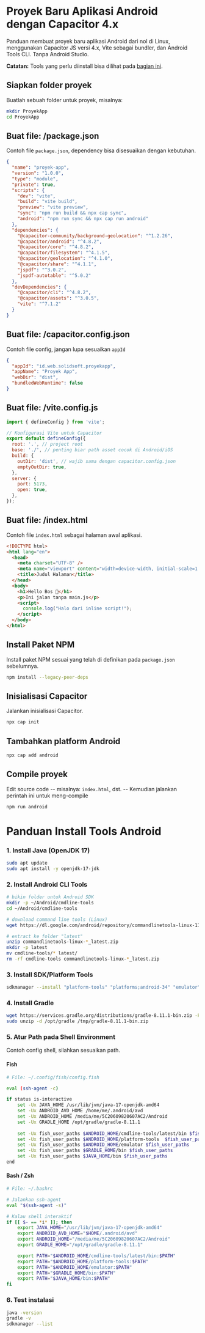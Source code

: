 # Proyek Baru Aplikasi Android dengan Capacitor 4.x

Panduan membuat proyek baru aplikasi Android dari nol di Linux, menggunakan Capacitor JS versi 4.x, Vite sebagai bundler, dan Android Tools CLI. Tanpa Android Studio. 

**Catatan:** Tools yang perlu diinstall bisa dilihat pada [bagian ini](#panduan-install-tools).
## Siapkan folder proyek
Buatlah sebuah folder untuk proyek, misalnya:
``` bash
mkdir ProyekApp
cd ProyekApp
```

## Buat file: /package.json
Contoh file ``package.json``, dependency bisa disesuaikan dengan kebutuhan.
``` json
{
  "name": "proyek-app",
  "version": "1.0.0",
  "type": "module",
  "private": true,
  "scripts": {
    "dev": "vite",
    "build": "vite build",
    "preview": "vite preview",
    "sync": "npm run build && npx cap sync",
    "android": "npm run sync && npx cap run android"
  },
  "dependencies": {
    "@capacitor-community/background-geolocation": "^1.2.26",
    "@capacitor/android": "^4.8.2",
    "@capacitor/core": "^4.8.2",
    "@capacitor/filesystem": "^4.1.5",
    "@capacitor/geolocation": "^4.1.0",
    "@capacitor/share": "^4.1.1",
    "jspdf": "^3.0.2",
    "jspdf-autotable": "^5.0.2"
  },
  "devDependencies": {
    "@capacitor/cli": "^4.8.2",
    "@capacitor/assets": "^3.0.5",
    "vite": "^7.1.2"
  }
}
```
## Buat file: /capacitor.config.json
Contoh file config, jangan lupa sesuaikan ``appId``
``` json
{
  "appId": "id.web.solidsoft.proyekapp",
  "appName": "Proyek App",
  "webDir": "dist",
  "bundledWebRuntime": false
}
```
## Buat file: /vite.config.js
``` javascript
import { defineConfig } from 'vite';

// Konfigurasi Vite untuk Capacitor
export default defineConfig({
  root: '.', // project root
  base: './', // penting biar path asset cocok di Android/iOS
  build: {
    outDir: 'dist', // wajib sama dengan capacitor.config.json
    emptyOutDir: true,
  },
  server: {
    port: 5173,
    open: true,
  },
});
```
## Buat file: /index.html
Contoh file ``index.html`` sebagai halaman awal aplikasi.
``` html
<!DOCTYPE html>
<html lang="en">
  <head>
    <meta charset="UTF-8" />
    <meta name="viewport" content="width=device-width, initial-scale=1.0" />
    <title>Judul Halaman</title>
  </head>
  <body>
    <h1>Hello Bos 👋</h1>
    <p>Ini jalan tanpa main.js</p>
    <script>
      console.log("Halo dari inline script!");
    </script>
  </body>
</html>
```
## Install Paket NPM
Install paket NPM sesuai yang telah di definikan pada ``package.json`` sebelumnya.
``` bash
npm install --legacy-peer-deps
```
## Inisialisasi Capacitor
Jalankan inisialisasi Capacitor.
``` bash
npx cap init
```
## Tambahkan platform Android
``` bash
npx cap add android
```
## Compile proyek
Edit source code -- misalnya: ``index.html``, dst. -- Kemudian jalankan perintah ini untuk meng-compile
``` bash
npm run android
``` 


# Panduan Install Tools Android
### 1. Install Java (OpenJDK 17)
``` bash
sudo apt update
sudo apt install -y openjdk-17-jdk
```
### 2. Install Android CLI Tools
``` bash
# bikin folder untuk Android SDK
mkdir -p ~/Android/cmdline-tools
cd ~/Android/cmdline-tools

# download command line tools (Linux)
wget https://dl.google.com/android/repository/commandlinetools-linux-11076708_latest.zip

# extract ke folder "latest"
unzip commandlinetools-linux-*_latest.zip
mkdir -p latest
mv cmdline-tools/* latest/
rm -rf cmdline-tools commandlinetools-linux-*_latest.zip
```
### 3. Install SDK/Platform Tools
``` bash
sdkmanager --install "platform-tools" "platforms;android-34" "emulator"
```
### 4. Install Gradle
``` bash
wget https://services.gradle.org/distributions/gradle-8.11.1-bin.zip -P /tmp
sudo unzip -d /opt/gradle /tmp/gradle-8.11.1-bin.zip
```
### 5. Atur Path pada Shell Environment
Contoh config shell, silahkan sesuaikan path.
#### Fish
``` bash
# File: ~/.config/fish/config.fish

eval (ssh-agent -c) 

if status is-interactive
    set -Ux JAVA_HOME /usr/lib/jvm/java-17-openjdk-amd64
    set -Ux ANDROID_AVD_HOME /home/me/.android/avd
    set -Ux ANDROID_HOME /media/me/5C20609820607AC2/Android
    set -Ux GRADLE_HOME /opt/gradle/gradle-8.11.1
    
    set -Ux fish_user_paths $ANDROID_HOME/cmdline-tools/latest/bin $fish_user_paths
    set -Ux fish_user_paths $ANDROID_HOME/platform-tools  $fish_user_paths
    set -Ux fish_user_paths $ANDROID_HOME/emulator $fish_user_paths
    set -Ux fish_user_paths $GRADLE_HOME/bin $fish_user_paths
    set -Ux fish_user_paths $JAVA_HOME/bin $fish_user_paths
end
```
#### Bash / Zsh
``` bash
# File: ~/.bashrc

# Jalankan ssh-agent
eval "$(ssh-agent -s)"

# Kalau shell interaktif
if [[ $- == *i* ]]; then
    export JAVA_HOME="/usr/lib/jvm/java-17-openjdk-amd64"
    export ANDROID_AVD_HOME="$HOME/.android/avd"
    export ANDROID_HOME="/media/me/5C20609820607AC2/Android"
    export GRADLE_HOME="/opt/gradle/gradle-8.11.1"

    export PATH="$ANDROID_HOME/cmdline-tools/latest/bin:$PATH"
    export PATH="$ANDROID_HOME/platform-tools:$PATH"
    export PATH="$ANDROID_HOME/emulator:$PATH"
    export PATH="$GRADLE_HOME/bin:$PATH"
    export PATH="$JAVA_HOME/bin:$PATH"
fi
```
### 6. Test instalasi
``` bash
java -version
gradle -v
sdkmanager --list
```

